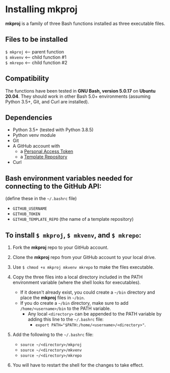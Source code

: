# Installing mkproj  

**mkproj** is a family of three Bash functions installed as three executable files.

## Files to be installed  
`$ mkproj` <-- parent function  
`$ mkvenv` <-- child function #1  
`$ mkrepo` <-- child function #2  
  
## Compatibility
The functions have been tested in **GNU Bash, version 5.0.17** on **Ubuntu 20.04**.
They should work in other Bash 5.0+ environments (assuming Python 3.5+, Git, and Curl are installed).

## Dependencies  
- Python 3.5+ (tested with Python 3.8.5)
- Python venv module  
- Git
- A GitHub account with
   - a [Personal Access Token](https://docs.github.com/en/free-pro-team@latest/github/authenticating-to-github/creating-a-personal-access-token)
   - a [Template Repository](https://docs.github.com/en/free-pro-team@latest/github/creating-cloning-and-archiving-repositories/creating-a-template-repository)
- Curl

## Bash environment variables needed for connecting to the GitHub API:
(define these in the `~/.bashrc` file)
- `GITHUB_USERNAME`
- `GITHUB_TOKEN`
- `GITHUB_TEMPLATE_REPO` (the name of a template repository)

## To install `$ mkproj`, `$ mkvenv`, and `$ mkrepo`:  

1) Fork the **mkproj** repo to your GitHub account.

2) Clone the **mkproj** repo from your GitHub account to your local drive.

3) Use `$ chmod +x mkproj mkvenv mkrepo` to make the files executable.

4) Copy the three files into a local directory included in the PATH environment variable (where the shell looks for executables).
   - If it doesn't already exist, you could create a `~/bin` directory and place the **mkproj** files in `~/bin`.  
   - If you do create a `~/bin` directory, make sure to add `/home/<username>/bin` to the PATH variable.  
      - Any local `<directory>` can be appended to the PATH variable by adding this line to the `~/.bashrc` file:  
         - `export PATH="$PATH:/home/<username>/<directory>"`. 
   
5) Add the following to the `~/.bashrc` file:
   - `source ~/<directory>/mkproj`
   - `source ~/<directory>/mkvenv`
   - `source ~/<directory>/mkrepo`

6) You will have to restart the shell for the changes to take effect. 
